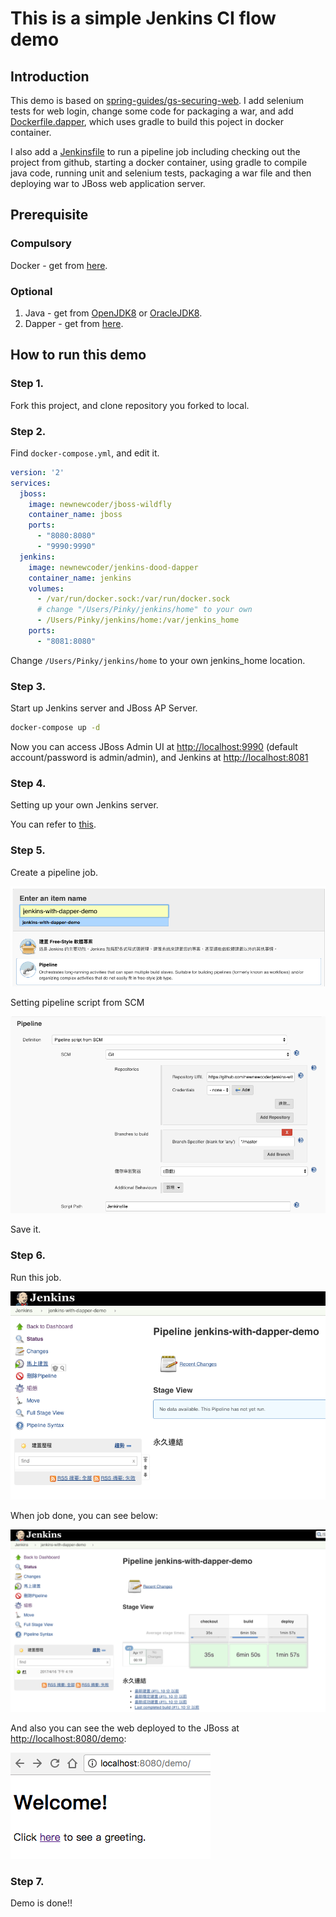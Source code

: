 # This is a simple Jenkins CI flow demo

## Introduction
This demo is based on [spring-guides/gs-securing-web](https://github.com/spring-guides/gs-securing-web). I add selenium tests for web login, change some code for packaging a war, and add [Dockerfile.dapper](https://github.com/newnewcoder/jenkins-with-dapper-demo/blob/master/Dockerfile.dapper), which uses gradle to build this poject in docker container. 

I also add a [Jenkinsfile](https://github.com/newnewcoder/jenkins-with-dapper-demo/blob/master/Jenkinsfile) to run a pipeline job including checking out the project from github, starting a docker container, using gradle to compile java code, running unit and selenium tests, packaging a war file and then deploying war to JBoss web application server.

## Prerequisite
### Compulsory
Docker - get from [here](https://store.docker.com/search?type=edition&offering=community).
### Optional
1. Java - get from [OpenJDK8](http://openjdk.java.net/install/) or [OracleJDK8](http://www.oracle.com/technetwork/java/javase/downloads/index-jsp-138363.html).
2. Dapper - get from [here](https://github.com/rancher/dapper).

## How to run this demo
### Step 1.

Fork this project, and clone repository you forked to local.

### Step 2.

Find `docker-compose.yml`, and edit it.

~~~yml
version: '2'
services:
  jboss:
    image: newnewcoder/jboss-wildfly
    container_name: jboss
    ports:
      - "8080:8080"
      - "9990:9990"
  jenkins:
    image: newnewcoder/jenkins-dood-dapper
    container_name: jenkins
    volumes:
      - /var/run/docker.sock:/var/run/docker.sock
      # change "/Users/Pinky/jenkins/home" to your own
      - /Users/Pinky/jenkins/home:/var/jenkins_home
    ports:
      - "8081:8080"
~~~

Change `/Users/Pinky/jenkins/home` to your own jenkins_home location.

### Step 3.

Start up Jenkins server and JBoss AP Server.

~~~sh
docker-compose up -d
~~~

Now you can access JBoss Admin UI at [http://localhost:9990](http://localhost:9990) (default account/password is admin/admin), and Jenkins at [http://localhost:8081](http://localhost:8081)

### Step 4.

Setting up your own Jenkins server.

You can refer to [this](https://devopscube.com/install-configure-jenkins-2-0/).

### Step 5.

Create a pipeline job.

![create_pipeline_job](_asset/create_pipeline_job.png)

Setting pipeline script from SCM

![setting_pipeline_script_from_scm](_asset/setting_pipeline_script_from_scm.png)

Save it.

### Step 6. 

Run this job.

![run_pipeline_job](_asset/run_pipeline_job.png)

When job done, you can see below:

![job_done](_asset/job_done.png)

And also you can see the web deployed to the JBoss at [http://localhost:8080/demo](http://localhost:8080/demo):

![deployed_to_jboss](_asset/deployed_to_jboss.png)

### Step 7.

Demo is done!!